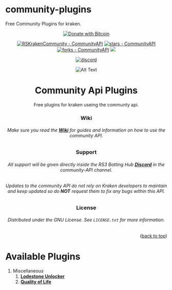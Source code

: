 # community-plugins
Free Community Plugins for kraken.



<!-- Jump to top ID, Center readme -->
<div id="top"></div>
<div align="center">
<!-- Social buttons -->

[![Donate with Bitcoin](https://en.cryptobadges.io/badge/small/39Gx1yco4GA9zbkSH8yAQU2HvYFHZ9C6Vk)](https://rskrakencommunity.github.io/KrakenCommunityPages/)

[![RSKrakenCommunity - CommunityAPI](https://img.shields.io/static/v1?label=RSKrakenCommunity&message=CommunityAPI&color=blue&logo=github)](https://github.com/RSKrakenCommunity/CommunityAPI "Go to GitHub repo")
[![stars - CommunityAPI](https://img.shields.io/github/stars/RSKrakenCommunity/CommunityAPI?style=social)](https://github.com/RSKrakenCommunity/CommunityAPI)
[![forks - CommunityAPI](https://img.shields.io/github/forks/RSKrakenCommunity/CommunityAPI?style=social)](https://github.com/RSKrakenCommunity/CommunityAPI)
[![](https://jitpack.io/v/RSKrakenCommunity/CommunityAPI.svg)](https://jitpack.io/#RSKrakenCommunity/CommunityAPI)

[![discord](https://img.shields.io/badge/Discord-7289DA?style=for-the-badge&logo=discord&logoColor=white)](https://discord.gg/AcQvydarPx)




<!-- PROJECT LOGO -->
 ![Alt Text](https://i.imgur.com/F7FXc6M.png)
   
<!-- PROJECT Name -->
# Community Api Plugins
Free plugins for kraken useing the communty api.






### Wiki
<!-- Wiki Links -->
###### Make sure you read the <a href="https://github.com/RSKrakenCommunity/CommunityAPI/wiki"><strong> Wiki</strong></a> for guides and information on how to use the community API.

<!-- Support -->
### Support
###### All support will be given directly inside the RS3 Botting Hub <a href="https://discord.gg/AcQvydarPx"><strong> Discord</strong></a>  in the community-API channel.  
###### Updates to the community API do not rely on Kraken developers to maintain and keep updated so do **NOT** request them to fix any bugs within this API.  

<!-- LICENSE -->
### License
###### Distributed under the GNU License. See `LICENSE.txt` for more information.

<!-- Jump to top button -->
<p align="right">(<a href="#top">back to top</a>)</p>
</div>


# Available Plugins
1. Miscellaneous
    1. <a href="https://github.com/RSKrakenCommunity/community-plugins/releases/download/v1.0.0/lodestone-unlocker.jar"><strong>Lodestone Unlocker</strong>
    2. <a href="https://github.com/RSKrakenCommunity/community-plugins/releases/download/v1.0.0/quality-of-life.jar"><strong>Quality of Life</strong>



